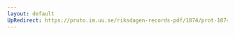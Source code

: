 ```yaml
---
layout: default
UpRedirect: https://pruto.im.uu.se/riksdagen-records-pdf/1874/prot-1874--ak--227/prot-1874--ak--227_000.pdf
---
```

